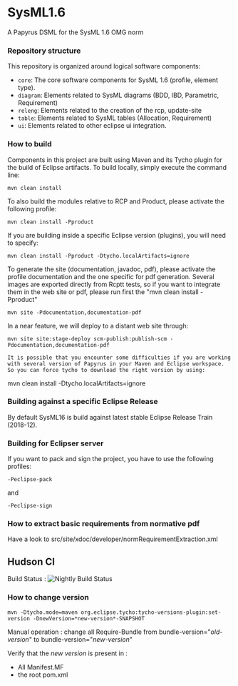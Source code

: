 # SysML1.6
A Papyrus DSML for the SysML 1.6 OMG norm

### Repository structure ###

This repository is organized around logical software components:

* `core`: The core software components for SysML 1.6 (profile, element type).
* `diagram`: Elements related to SysML diagrams (BDD, IBD, Parametric, Requirement)
* `releng`: Elements related to the creation of the rcp, update-site
* `table`: Elements related to SysML tables (Allocation, Requirement)
* `ui`: Elements related to other eclipse ui integration.

### How to build ###

Components in this project are built using Maven and its Tycho plugin for the build of Eclipse artifacts.
To build locally, simply execute the command line:

```
mvn clean install
```

To also build the modules relative to RCP and Product, please activate the following profile:

```
mvn clean install -Pproduct
```

If you are building inside a specific Eclipse version (plugins), you will need to specify:

```
mvn clean install -Pproduct -Dtycho.localArtifacts=ignore
```

To generate the site (documentation, javadoc, pdf), please activate the profile documentation and the one specific for pdf generation.
Several images are exported directly from Rcptt tests, so if you want to integrate them in the web site or pdf, please run first the "mvn clean install -Pproduct"

```
mvn site -Pdocumentation,documentation-pdf
```

In a near feature, we will deploy to a distant web site through:

```
mvn site site:stage-deploy scm-publish:publish-scm -Pdocumentation,documentation-pdf

It is possible that you encounter some difficulties if you are working with several version of Papyrus in your Maven and Eclipse workspace.
So you can force tycho to download the right version by using:

```
mvn clean install -Dtycho.localArtifacts=ignore 

### Building against a specific Eclipse Release ###

By default SysML16 is build against latest stable Eclipse Release Train (2018-12).

### Building for Eclipser server ###

If you want to pack and sign the project, you have to use the following profiles:

```
-Peclipse-pack
```

and

```
-Peclipse-sign
```

### How to extract basic requirements from normative pdf ###

Have a look to src/site/xdoc/developer/normRequirementExtraction.xml

## Hudson CI 
Build Status : ![Nightly Build Status](https://ci.eclipse.org/papyrus/view/Sysml/job/papyrus-sysml16-master/lastBuild/buildStatus)

### How to change version ###

```
mvn -Dtycho.mode=maven org.eclipse.tycho:tycho-versions-plugin:set-version -DnewVersion=*new-version*-SNAPSHOT
```
Manual operation : change all Require-Bundle from bundle-version="*old-version*" to bundle-version="*new-version*"

Verify that the *new version* is present in : 
 - All Manifest.MF 
 - the root pom.xml